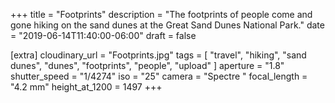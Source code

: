 +++
title = "Footprints"
description = "The footprints of people come and gone hiking on the sand dunes at the Great Sand Dunes National Park."
date = "2019-06-14T11:40:00-06:00"
draft = false

[extra]
cloudinary_url = "Footprints.jpg"
tags = [
  "travel",
  "hiking",
  "sand dunes",
  "dunes",
  "footprints",
  "people",
  "upload"
]
aperture = "1.8"
shutter_speed = "1/4274"
iso = "25"
camera = "Spectre "
focal_length = "4.2 mm"
height_at_1200 = 1497
+++
